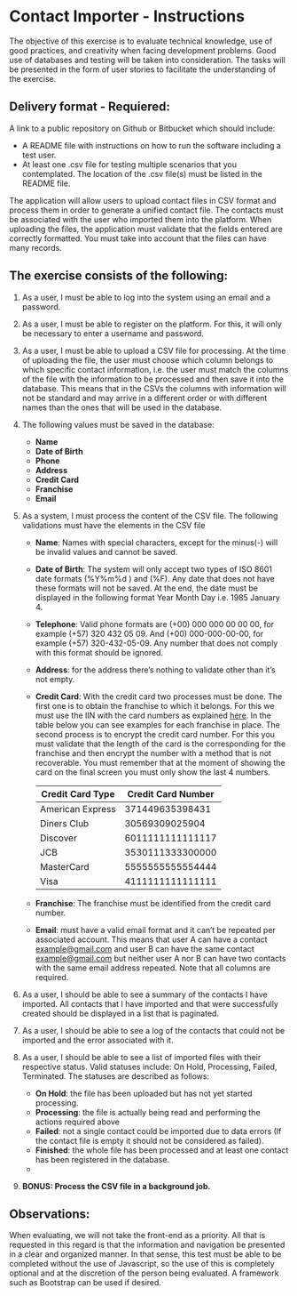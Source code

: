 # Contact Importer - Instructions

The objective of this exercise is to evaluate technical knowledge, use of good practices, and creativity when facing development problems. Good use of databases and testing will be taken
into consideration. The tasks will be presented in the form of user stories to facilitate the understanding of the exercise.

## Delivery format - Requiered: 

A link to a public repository on Github or Bitbucket which should include:

- A README file with instructions on how to run the software including a test user.
- At least one .csv file for testing multiple scenarios that you contemplated. The location of the .csv file(s) must be listed in the README file.

The application will allow users to upload contact files in CSV format and process them in order to generate a unified contact file. The contacts must be associated with the user who imported
them into the platform. When uploading the files, the application must validate that the fields entered are correctly formatted. You must take into account that the files can have many
records.

## The exercise consists of the following:

1. As a user, I must be able to log into the system using an email and a password.
2. As a user, I must be able to register on the platform. For this, it will only be necessary to enter a username and password.
3. As a user, I must be able to upload a CSV file for processing. At the time of uploading the file, the user must choose which column belongs to which specific contact
information, i.e. the user must match the columns of the file with the information to be processed and then save it into the database. This means that in the CSVs the columns
with information will not be standard and may arrive in a different order or with different names than the ones that will be used in the database.
4. The following values must be saved in the database:

    - **Name**
    - **Date of Birth**
    - **Phone**
    - **Address**
    - **Credit Card**
    - **Franchise**
    - **Email**
    
5. As a system, I must process the content of the CSV file. The following validations must have the elements in the CSV file
    - **Name**: Names with special characters, except for the minus(-) will be invalid values and cannot be saved.
    - **Date of Birth**: The system will only accept two types of ISO 8601 date formats (%Y%m%d ) and (%F). Any date that does not have these formats will not be
saved. At the end, the date must be displayed in the following format Year Month Day i.e. 1985 January 4.
    - **Telephone**: Valid phone formats are (+00) 000 000 00 00 00, for example (+57) 320 432 05 09. And (+00) 000-000-00-00, for example (+57) 320-432-05-09. Any
      number that does not comply with this format should be ignored.
    - **Address**: for the address there’s nothing to validate other than it’s not empty.
    - **Credit Card**: With the credit card two processes must be done. The first one is to obtain the franchise to which it belongs. For this we must use the IIN with the
      card numbers as explained [here](https://en.wikipedia.org/wiki/Payment_card_number#Major_Industry_Identifier_.28MII.29). In the table below you can see examples for each franchise in place. The second process is to encrypt the credit card number. For this you must validate that the length of the card is the corresponding for the franchise and then encrypt the number with a method that is not recoverable. You must remember that at the moment of showing the card on the final screen you must only show the last 4 numbers.
      
      | Credit Card Type | Credit Card Number |
      |------------------|--------------------|
      | American Express | 371449635398431    |
      | Diners Club      | 30569309025904     |
      | Discover         | 6011111111111117   |
      | JCB              | 3530111333300000   |
      | MasterCard       | 5555555555554444   |
      | Visa             | 4111111111111111   |
    - **Franchise**: The franchise must be identified from the credit card number.
    - **Email**: must have a valid email format and it can’t be repeated per associated account. This means that user A can have a contact example@gmail.com and user B can have the same contact example@gmail.com but neither user A nor B can have two contacts with the same email address repeated. Note that all columns are required.
6. As a user, I should be able to see a summary of the contacts I have imported. All contacts that I have imported and that were successfully created should be displayed in a list that is paginated.
7. As a user, I should be able to see a log of the contacts that could not be imported and
      the error associated with it.
8. As a user, I should be able to see a list of imported files with their respective status. Valid statuses include: On Hold, Processing, Failed, Terminated. The statuses are described as follows:
      
    - **On Hold**: the file has been uploaded but has not yet started processing.
    - **Processing**: the file is actually being read and performing the actions required above
    - **Failed**: not a single contact could be imported due to data errors (If the contact file is empty it should not be considered as failed).
    - **Finished**: the whole file has been processed and at least one contact has been registered in the database.
    -
9. **BONUS: Process the CSV file in a background job.**

## Observations:

When evaluating, we will not take the front-end as a priority. All that is requested in this
regard is that the information and navigation be presented in a clear and organized
manner. In that sense, this test must be able to be completed without the use of
Javascript, so the use of this is completely optional and at the discretion of the person
being evaluated. A framework such as Bootstrap can be used if desired.

